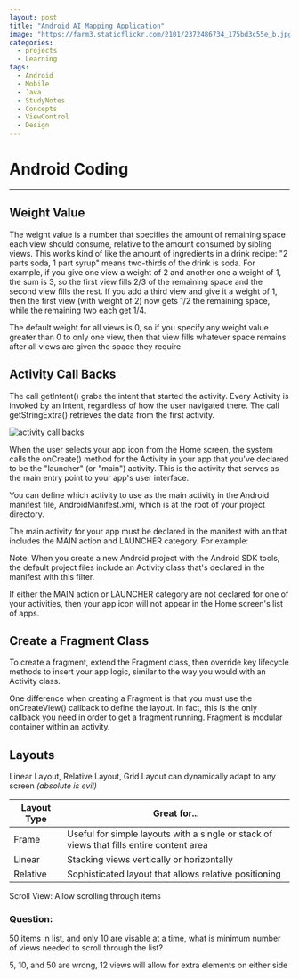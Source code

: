 ```yaml
---
layout: post
title: "Android AI Mapping Application"
image: "https://farm3.staticflickr.com/2101/2372486734_175bd3c55e_b.jpg"
categories:
  - projects
  - Learning
tags:
  - Android
  - Mobile
  - Java
  - StudyNotes
  - Concepts
  - ViewControl
  - Design
---
```


# Android Coding
---

Weight Value
---
The weight value is a number that specifies the amount of remaining space each view should consume, relative to the amount consumed by sibling views. This works kind of like the amount of ingredients in a drink recipe: "2 parts soda, 1 part syrup" means two-thirds of the drink is soda. For example, if you give one view a weight of 2 and another one a weight of 1, the sum is 3, so the first view fills 2/3 of the remaining space and the second view fills the rest. If you add a third view and give it a weight of 1, then the first view (with weight of 2) now gets 1/2 the remaining space, while the remaining two each get 1/4.

The default weight for all views is 0, so if you specify any weight value greater than 0 to only one view, then that view fills whatever space remains after all views are given the space they require

Activity Call Backs
---

The call getIntent() grabs the intent that started the activity. Every Activity is invoked by an Intent, regardless of how the user navigated there. The call getStringExtra() retrieves the data from the first activity.


![activity call backs](https://developer.android.com/images/training/basics/basic-lifecycle.png)

When the user selects your app icon from the Home screen, the system calls the onCreate() method for the Activity in your app that you've declared to be the "launcher" (or "main") activity. This is the activity that serves as the main entry point to your app's user interface.

You can define which activity to use as the main activity in the Android manifest file, AndroidManifest.xml, which is at the root of your project directory.

The main activity for your app must be declared in the manifest with an <intent-filter> that includes the MAIN action and LAUNCHER category. For example:

<div class="notice">
<p>
<activity android:name=".MainActivity" android:label="@string/app_name">
    <intent-filter>
        <action android:name="android.intent.action.MAIN" />
        <category android:name="android.intent.category.LAUNCHER" />
    </intent-filter>
</activity>
Note: When you create a new Android project with the Android SDK tools, the default project files include an Activity class that's declared in the manifest with this filter.
</p>
</div>

If either the MAIN action or LAUNCHER category are not declared for one of your activities, then your app icon will not appear in the Home screen's list of apps.

Create a Fragment Class
---
To create a fragment, extend the Fragment class, then override key lifecycle methods to insert your app logic, similar to the way you would with an Activity class.

One difference when creating a Fragment is that you must use the onCreateView() callback to define the layout. In fact, this is the only callback you need in order to get a fragment running.
Fragment is modular container within an activity.

Layouts
---
Linear Layout, Relative Layout, Grid Layout can dynamically adapt to any screen *(absolute is evil)*

|Layout Type | Great for... |
|---|---|
|Frame | Useful for simple layouts with a single or stack of views that fills entire content area|
| Linear | Stacking views vertically or horizontally|
|Relative | Sophisticated layout that allows relative positioning |

Scroll View: Allow scrolling through items

### Question:
50 items in list, and only 10 are visable at a time, what is minimum number of views needed to scroll through the list?

5, 10, and 50 are wrong, 12 views will allow for extra elements on either side
